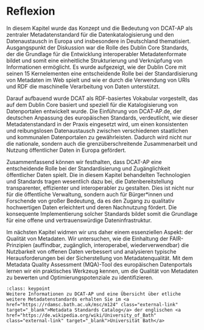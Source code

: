 # Reflexion
In diesem Kapitel wurde das Konzept und die Bedeutung von DCAT-AP als zentraler Metadatenstandard für die Datenkatalogisierung und den Datenaustausch in Europa und insbesondere in Deutschland thematisiert. Ausgangspunkt der Diskussion war die Rolle des Dublin Core Standards, der die Grundlage für die Entwicklung interoperabler Metadatenformate bildet und somit eine einheitliche Strukturierung und Verknüpfung von Informationen ermöglicht. Es wurde aufgezeigt, wie der Dublin Core mit seinen 15 Kernelementen eine entscheidende Rolle bei der Standardisierung von Metadaten im Web spielt und wie er durch die Verwendung von URIs und RDF die maschinelle Verarbeitung von Daten unterstützt.

Darauf aufbauend wurde DCAT als RDF-basiertes Vokabular vorgestellt, das auf dem Dublin Core basiert und speziell für die Katalogisierung von Datenportalen entwickelt wurde. Die Einführung von DCAT-AP.de, der deutschen Anpassung des europäischen Standards, verdeutlicht, wie dieser Metadatenstandard in der Praxis eingesetzt wird, um einen konsistenten und reibungslosen Datenaustausch zwischen verschiedenen staatlichen und kommunalen Datenportalen zu gewährleisten. Dadurch wird nicht nur die nationale, sondern auch die grenzüberschreitende Zusammenarbeit und Nutzung öffentlicher Daten in Europa gefördert.

Zusammenfassend können wir festhalten, dass DCAT-AP eine entscheidende Rolle bei der Standardisierung und Zugänglichkeit öffentlicher Daten spielt. Die in diesem Kapitel behandelten Technologien und Standards tragen wesentlich dazu bei, die Datenbereitstellung transparenter, effizienter und interoperabler zu gestalten. Dies ist nicht nur für die öffentliche Verwaltung, sondern auch für Bürger*innen und Forschende von großer Bedeutung, da es den Zugang zu qualitativ hochwertigen Daten erleichtert und deren Nachnutzung fördert. Die konsequente Implementierung solcher Standards bildet somit die Grundlage für eine offene und vertrauenswürdige Dateninfrastruktur.

Im nächsten Kapitel widmen wir uns daher einem essenziellen Aspekt: der Qualität von Metadaten. Wir untersuchen, wie die Einhaltung der FAIR-Prinzipien (auffindbar, zugänglich, interoperabel, wiederverwendbar) die Nutzbarkeit von offenen Daten verbessert und analysieren typische Herausforderungen bei der Sicherstellung von Metadatenqualität. Mit dem Metadata Quality Assessment (MQA)-Tool des europäischen Datenportals lernen wir ein praktisches Werkzeug kennen, um die Qualität von Metadaten zu bewerten und Optimierungspotenziale zu identifizieren.

```{admonition} Weitere Informationen
:class: keypoint 
Weitere Informationen zu DCAT-AP und eine Übersicht über etliche weitere Metadatenstandards erhalten Sie im <a href="https://rdamsc.bath.ac.uk/msc/m124" class="external-link" target="_blank">Metadata Standards Catalog</a> der englischen <a href="https://de.wikipedia.org/wiki/University_of_Bath" class="external-link" target="_blank">Universität Bath</a>
```

